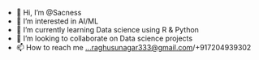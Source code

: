 - 👋 Hi, I’m @Sacness
- 👀 I’m interested in AI/ML
- 🌱 I’m currently learning Data science using R & Python
- 💞️ I’m looking to collaborate on Data science projects
- 📫 How to reach me ...raghusunagar333@gmail.com/+917204939302

<!---
Sacness/Sacness is a ✨ special ✨ repository because its `README.md` (this file) appears on your GitHub profile.
You can click the Preview link to take a look at your changes.
--->
